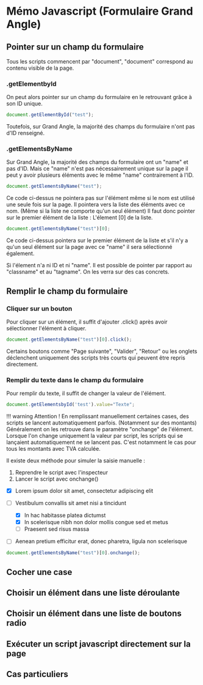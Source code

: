 # Mémo Javascript (Formulaire Grand Angle)

## Pointer sur un champ du formulaire
Tous les scripts commencent par "document", "document" correspond au contenu visible de la page.

### .getElementbyId
On peut alors pointer sur un champ du formulaire en le retrouvant grâce à son ID unique.
``` javascript
document.getElementById("test");
```
Toutefois, sur Grand Angle, la majorité des champs du formulaire n'ont pas d'ID renseigné.


### .getElementsByName
Sur Grand Angle, la majorité des champs du formulaire ont un "name" et pas d'ID.
Mais ce "name" n'est pas nécessairement unique sur la page il peut y avoir plusieurs éléments avec le même "name" contrairement à l'ID.
``` javascript
document.getElementsByName("test");
```
Ce code ci-dessus ne pointera pas sur l'élément même si le nom est utilisé une seule fois sur la page.
Il pointera vers la liste des éléments avec ce nom. (Même si la liste ne comporte qu'un seul élément)
Il faut donc pointer sur le premier élément de la liste : L'élement [0] de la liste.
``` javascript
document.getElementsByName("test")[0];
```
Ce code ci-dessus pointera sur le premier élément de la liste et s'il n'y a qu'un seul élément sur la page avec ce "name" il sera sélectionné également.

Si l'élement n'a ni ID et ni "name". Il est possible de pointer par rapport au "classname" et au "tagname".
On les verra sur des cas concrets.


## Remplir le champ du formulaire

### Cliquer sur un bouton
Pour cliquer sur un élément, il suffit d'ajouter .click() après avoir sélectionner l'élément à cliquer.
``` javascript
document.getElementsByName("test")[0].click();
```

Certains boutons comme "Page suivante", "Valider", "Retour" ou les onglets déclenchent uniquement des scripts très courts qui peuvent être repris directement.

### Remplir du texte dans le champ du formulaire
Pour remplir du texte, il suffit de changer la valeur de l'élément.
``` javascript
document.getElementsbyId('test').value="Texte";

```

!!! warning
    Attention ! En remplissant manuellement certaines cases, des scripts se lancent automatiquement parfois. (Notamment sur des montants)
    Généralement on les retrouve dans le paramètre "onchange" de l'élément. Lorsque l'on change uniquement la valeur par script, les scripts qui se lançaient automatiquement ne se lancent pas. C'est notamment le cas pour tous les montants avec TVA calculée.

Il existe deux méthode pour simuler la saisie manuelle :
1.    Reprendre le script avec l'inspecteur
2.    Lancer le script avec onchange()

- [x] Lorem ipsum dolor sit amet, consectetur adipiscing elit
- [ ] Vestibulum convallis sit amet nisi a tincidunt
    * [x] In hac habitasse platea dictumst
    * [x] In scelerisque nibh non dolor mollis congue sed et metus
    * [ ] Praesent sed risus massa
- [ ] Aenean pretium efficitur erat, donec pharetra, ligula non scelerisque


``` javascript
document.getElementsByName("test")[0].onchange();
```


## Cocher une case

## Choisir un élément dans une liste déroulante

## Choisir un élément dans une liste de boutons radio

## Exécuter un script javascript directement sur la page

## Cas particuliers